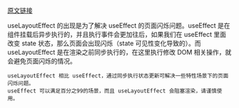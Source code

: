 [原文链接](https://juejin.cn/post/6844904008402862094)

useLayoutEffect 的出现是为了解决 useEffect 的页面闪烁问题。useEffect 是在组件挂载后异步执行的，并且执行事件会更加往后，如果我们在 useEffect 里面改变 state 状态，那么页面会出现闪烁（state 可见性变化导致的）。而 useLayoutEffect 是在渲染之前同步执行的，在这里执行修改 DOM 相关操作，就会避免页面闪烁的情况。

```
useLayoutEffect 相比 useEffect，通过同步执行状态更新可解决一些特性场景下的页面闪烁问题。
useEffect 可以满足百分之99的场景，而且 useLayoutEffect 会阻塞渲染，请谨慎使用。
```

